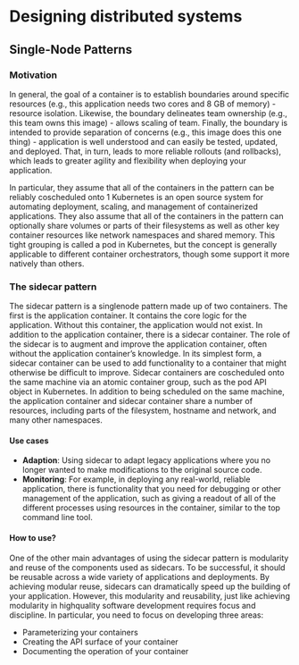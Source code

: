 # Designing distributed systems

## Single-Node Patterns 

### Motivation
In general, the goal of a container is to establish boundaries around specific resources (e.g., this application needs two cores and 8 GB of memory) - resource isolation. Likewise, the boundary delineates team ownership (e.g., this team owns this image) - allows scaling of team. Finally, the boundary is intended to provide separation of concerns (e.g., this image does this one thing) - application is well understood and can easily be tested, updated, and deployed. That, in turn, leads to more reliable rollouts (and rollbacks), which leads to greater agility and flexibility when deploying your application.

In particular, they assume that all of the containers in the pattern can be reliably coscheduled onto 1 Kubernetes is an open source system for automating deployment, scaling, and management of containerized applications. They also assume that all of the containers in the pattern can optionally share volumes or parts of their filesystems as well as other key container resources like network namespaces and shared memory. This tight grouping is called a pod in Kubernetes, but the concept is generally applicable to different container orchestrators, though some support it more natively than others.

### The sidecar pattern
The sidecar pattern is a singlenode pattern made up of two containers. The first is the application container. It contains the core logic for the application. Without this container, the application would not exist. In addition to the application container, there is a sidecar container. The role of the sidecar is to augment and improve the application container, often without the application container’s knowledge. In its simplest form, a sidecar container can be
used to add functionality to a container that might otherwise be difficult to improve. Sidecar containers are coscheduled onto the same machine via an atomic container group, such as the pod API object in Kubernetes. In addition to being scheduled on the same machine, the application container and sidecar container share a number of resources, including parts of the filesystem, hostname and network, and many other namespaces.

#### Use cases
* **Adaption**: Using sidecar to adapt legacy applications where you no longer wanted to make modifications to the original source code.
* **Monitoring**: For example, in deploying any real-world, reliable application, there is functionality that you need for debugging or other management of the application, such as giving a readout of all of the different processes using resources in the container, similar to the top command line tool.
 
#### How to use?

One of the other main advantages of using the sidecar pattern is modularity and reuse of the components used as sidecars. To be successful, it should be reusable across a wide variety of applications and deployments. By achieving modular reuse, sidecars can dramatically speed up the building of your application. However, this modularity and reusability, just like achieving modularity in highquality software development requires focus and discipline. In particular, you need to focus on developing three areas:
* Parameterizing your containers
* Creating the API surface of your container
* Documenting the operation of your container
